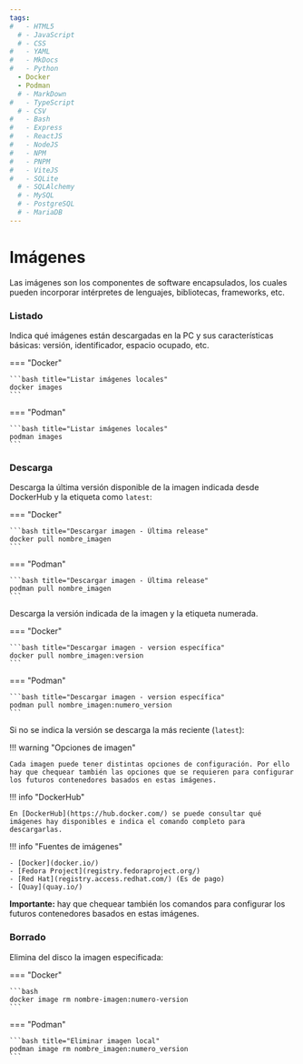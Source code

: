 ```yaml
---
tags:
#   - HTML5
  # - JavaScript
  # - CSS
#   - YAML
#   - MkDocs
#   - Python
  - Docker
  - Podman
  # - MarkDown
#   - TypeScript
  # - CSV
#   - Bash
#   - Express
#   - ReactJS
#   - NodeJS
#   - NPM
#   - PNPM
#   - ViteJS
#   - SQLite
  # - SQLAlchemy
  # - MySQL
  # - PostgreSQL
  # - MariaDB
---
```


<!-- 
=== "Docker"
=== "Podman"
 -->



# Imágenes


Las imágenes son los componentes de software encapsulados,
los cuales pueden incorporar intérpretes de lenguajes, bibliotecas, frameworks, etc.


### Listado


Indica qué imágenes están descargadas en la PC y sus características básicas: versión, identificador, espacio ocupado, etc.

=== "Docker"

    ```bash title="Listar imágenes locales"
    docker images
    ```

=== "Podman"

    ```bash title="Listar imágenes locales"
    podman images
    ```




### Descarga

Descarga la última versión disponible de la imagen indicada desde DockerHub 
y la etiqueta como `latest`:

=== "Docker"

    ```bash title="Descargar imagen - Última release"
    docker pull nombre_imagen
    ```

=== "Podman"

    ```bash title="Descargar imagen - Última release"
    podman pull nombre_imagen
    ```

Descarga la versión indicada de la imagen  y la etiqueta numerada.

=== "Docker"

    ```bash title="Descargar imagen - version específica"
    docker pull nombre_imagen:version
    ```
=== "Podman"

    ```bash title="Descargar imagen - version específica"
    podman pull nombre_imagen:numero_version
    ```

Si no se indica la versión se descarga la más reciente (`latest`):




!!! warning "Opciones de imagen"

    Cada imagen puede tener distintas opciones de configuración. Por ello hay que chequear también las opciones que se requieren para configurar los futuros contenedores basados en estas imágenes. 



!!! info "DockerHub"

    En [DockerHub](https://hub.docker.com/) se puede consultar qué imágenes hay disponibles e indica el comando completo para descargarlas. 



!!! info "Fuentes de imágenes"

    - [Docker](docker.io/)
    - [Fedora Project](registry.fedoraproject.org/)
    - [Red Hat](registry.access.redhat.com/) (Es de pago)
    - [Quay](quay.io/)


**Importante:** 
hay que chequear también los comandos para configurar los futuros contenedores basados en estas imágenes.



### Borrado

Elimina del disco la imagen especificada:

=== "Docker"

    ```bash
    docker image rm nombre-imagen:numero-version
    ```
=== "Podman"

    ```bash title="Eliminar imagen local"
    podman image rm nombre_imagen:numero_version
    ```

